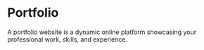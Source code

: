 # Portfolio
A portfolio website is a dynamic online platform showcasing your professional work, skills, and experience.
